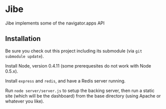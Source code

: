 # Jibe

Jibe implements some of the navigator.apps API

## Installation

Be sure you check out this project including its submodule (via `git submodule update`).

Install Node, version 0.4.11 (some prerequesites do not work with Node 0.5.x).

Install `express` and `redis`, and have a Redis server running.

Run `node server/server.js` to setup the backing server, then run a
static site (which will be the dashboard) from the base directory
(using Apache or whatever you like).
